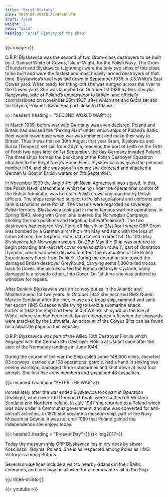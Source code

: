 ```yaml
---
title: "Brief History"
date: 2019-05-29T10:22:02+01:00
draft: false
weight: 2
menu: "main"
heading: "Brief History of the ship"
---
```


{{< image >}} 

O.R.P. Blyskawica was the second of two Grom-class destroyers to be built by J. Samuel White of Cowes, Isle of Wight, for the Polish Navy. The Grom (Thunder) and Blyskawica (Lightning) were the only two ships of this class to be built and were the fastest and most heavily-armed destroyers of that time.  Blyskawica’s keel was laid down in September 1935 in J.S.White’s East Cowes yard.  When ready for fitting-out she was nudged across the river to the Cowes yard.  She was launched on October 1st 1936 by Mrs. Cecylia Raczynska, wife of Poland’s ambassador to Britain, and officially commissioned on November 25th 1937, after which she and Grom set sail for Gdynia, Poland’s Baltic Sea port close to Gdansk.

{{< header4 heading = "SECOND WORLD WAR">}}

In March 1939, before war with Germany was even declared, Poland and Britain had devised the “Peking Plan” under which ships of Poland’s Baltic fleet would leave base when war was imminent and make their way to Britain.  Thus it was that on 30th August that year Grom, Blyskawica and Burza (Tempest) set sail from Gdynia, reaching the port of Leith on the Firth of Forth two days later on 1st September, the day Germany invaded Poland.  The three ships formed the backbone of the Polish Destroyer Squadron attached to the Royal Navy’s Home Fleet.  Blyskawica was given the pennant number H34, and she was soon in  action: she detected and attacked a German U-Boat in British waters on 7th September.

 In November 1939 the Anglo-Polish Naval Agreement was signed. In this, the Polish Naval detachment, whilst being under the operational control of the British Admiralty, was to retain Polish crews commanded by Polish officers.  The ships remained subject to Polish regulations and uniforms and rank distinctions were Polish.  The vessels were regarded as sovereign Polish territory. 
Blyskawica took part in many famous wartime operations: in Spring 1940, along with Grom, she entered the Norwegian Campaign, shelling German positions and targeting Luftwaffe aircraft.  The two destroyers had entered Vest Fjord off Narvik on 21st April where ORP Grom was bombed by a German aircraft on 4th May and sank with the loss of some 59 men: her torpedo room had received a direct hit. On 10th May Blyskawica left Norwegian waters.
 On 28th May the Ship was ordered to begin providing anti-aircraft cover on evacuation route Y, part of Operation Dynamo, which had been devised to effect the evacuation of the British Expeditionary Force from Dunkirk.   During the operation she towed the damaged British destroyer Greyhound, carrying some 1,000 allied troops, back to Dover. She also escorted the French destroyer Cyclone, badly damaged in a torpedo attack, into Dover.  On 1st June she was ordered to withdraw for repairs.

After Dunkirk Blyskawica was on convoy duties in the Atlantic and Mediterranean for two years.  In October 1942 she escorted RMS Queen Mary to Scotland after the liner, in use as a troop ship, rammed and sank her escort HMS Curacao while trying to avoid a submarine attack.  
Earlier in 1942 the Ship had been at J.S.White’s shipyard on the Isle of Wight, where she had been built, for an emergency refit when the shipyards were attacked by the Luftwaffe.                                                                                                              An account of the Cowes Blitz can be found on a separate page on this website.

 O.R.P. Blyskawica was part of the Allied 10th Destroyer Flotilla which engaged with the German 8th Destroyer Flotilla at Ushant soon after the start of the Normandy landings in June 1944.

During the course of the war the Ship sailed some 148,000 miles, escorted 83 convoys, carried out 108 operational patrols, had a hand in sinking two enemy warships, damaged three submarines and shot down at least four aircraft.  She lost five crew members and sustained 48 casualties.

<!-- #### AFTER THE WAR  -->
{{< header4 heading = "AFTER THE WAR">}}

Immediately after the war ended Blyskawica took part in Operation Deadlight, when over 100 German U-boats were scuttled off Western Scotland and Northern Ireland.  In July 1947 she returned to a Poland which was now under a Communist government, and she was converted for anti-aircraft activities.  In 1976 she became a museum ship, part of the Navy Museum at Gdynia.  It was not until 1989 that Poland gained the independence she enjoys today.

 {{< header3 heading = "Present Day">}}
{{< img2017>}}

Today the museum ship ORP Blyskawica lies in dry dock by skwer Kosciuszki, Gdynia, Poland. She is as respected among Poles as HMS Victory is among Britons.

Several cruise lines include a visit to nearby Gdansk in their Baltic itineraries, and time may be allowed for a memorable visit to the Ship.


{{< three-inline>}}

{{< youtube >}}

